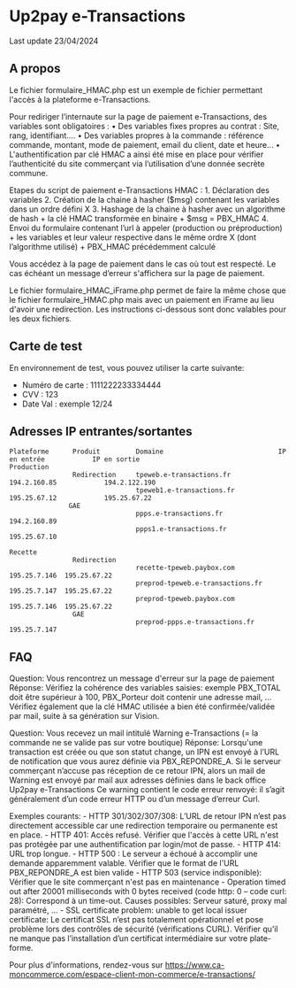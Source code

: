 # Up2pay e-Transactions
Last update 23/04/2024

## A propos
Le fichier formulaire_HMAC.php est un exemple de fichier permettant l'accès à la plateforme e-Transactions. 

Pour rediriger l’internaute sur la page de paiement e-Transactions, des variables sont obligatoires :
     •    Des variables fixes propres au contrat : Site, rang, identifiant…. 
     •    Des variables propres à la commande : référence commande, montant, mode de paiement, email du client, date et heure…
     •    L'authentification par clé HMAC a ainsi été mise en place pour vérifier l’authenticité du site commerçant via l’utilisation d’une donnée secrète commune.

Etapes du script de paiement e-Transactions HMAC : 
     1.   Déclaration des variables
     2.   Création de la chaine à hasher ($msg) contenant les variables dans un ordre défini X
     3.   Hashage de la chaine à hasher avec un algorithme de hash + la clé HMAC transformée en binaire + $msg = PBX_HMAC
     4.   Envoi du formulaire contenant l’url à appeler (production ou préproduction) + les variables et leur valeur respective dans le même ordre X (dont l’algorithme utilisé) + PBX_HMAC précédemment calculé

Vous accédez à la page de paiement dans le cas où tout est respecté. 
Le cas échéant un message d’erreur s'affichera sur la page de paiement.

Le fichier formulaire_HMAC_iFrame.php permet de faire la même chose que le fichier formulaire_HMAC.php mais avec un paiement en iFrame au lieu d'avoir une redirection.
Les instructions ci-dessous sont donc valables pour les deux fichiers.

## Carte de test

En environnement de test, vous pouvez utiliser la carte suivante:
- Numéro de carte : 1111222233334444
- CVV : 123
- Date Val : exemple 12/24

## Adresses IP entrantes/sortantes

```
Plateforme      Produit         Domaine                             IP en entrée            IP en sortie
Production     
                Redirection     tpeweb.e-transactions.fr            194.2.160.85            194.2.122.190
                                tpeweb1.e-transactions.fr           195.25.67.12            195.25.67.22
               GAE  
                                ppps.e-transactions.fr              194.2.160.89   
                                ppps1.e-transactions.fr             195.25.67.10   

Recette   
                Redirection    
                                recette-tpeweb.paybox.com           195.25.7.146  195.25.67.22
                                preprod-tpeweb.e-transactions.fr    195.25.7.147  195.25.67.22
                                preprod-tpeweb.paybox.com           195.25.7.146  195.25.67.22
                GAE  
                                preprod-ppps.e-transactions.fr      195.25.7.147  
```

## FAQ


Question: Vous rencontrez un message d'erreur sur la page de paiement
Réponse: Vérifiez la cohérence des variables saisies: exemple PBX_TOTAL doit être supérieur à 100, PBX_Porteur doit contenir une adresse mail, ...
Vérifiez également que la clé HMAC utilisée a bien été confirmée/validée par mail, suite à sa génération sur Vision.


Question: Vous recevez un mail intitulé Warning e-Transactions (= la commande ne se valide pas sur votre boutique)
Réponse: Lorsqu'une transaction est créée ou que son statut change, un IPN est envoyé à l’URL de notification que vous aurez définie via PBX_REPONDRE_A.
   Si le serveur commerçant n’accuse pas réception de ce retour IPN, alors un mail de Warning est envoyé par mail aux adresses définies dans le back office Up2pay e-Transactions
   Ce warning contient le code erreur renvoyé: il s’agit généralement d’un code erreur HTTP ou d’un message d’erreur Curl.

   Exemples courants:
     - HTTP 301/302/307/308: L’URL de retour IPN n’est pas directement accessible car une redirection temporaire ou permanente est en place.
     - HTTP 401: Accès refusé. Vérifier que l'accès à cette URL n'est pas protégée par une authentification par login/mot de passe.
     - HTTP 414: URL trop longue.
     - HTTP 500 : Le serveur a échoué à accomplir une demande apparemment valable. Vérifier que le format de l'URL PBX_REPONDRE_A est bien valide
     - HTTP 503 (service indisponible): Vérifier que le site commerçant n'est pas en maintenance
     - Operation timed out after 20001 milliseconds with 0 bytes received (code http: 0 – code curl: 28): Correspond à un time-out. Causes possibles: Serveur saturé, proxy mal paramétré, ...
     - SSL certificate problem: unable to get local issuer certificate: Le certificat SSL n’est pas totalement opérationnel et pose problème lors des contrôles de sécurité (vérifications CURL). Vérifier qu’il ne manque pas l’installation d’un certificat intermédiaire sur votre plate-forme.

Pour plus d'informations, rendez-vous sur https://www.ca-moncommerce.com/espace-client-mon-commerce/e-transactions/
